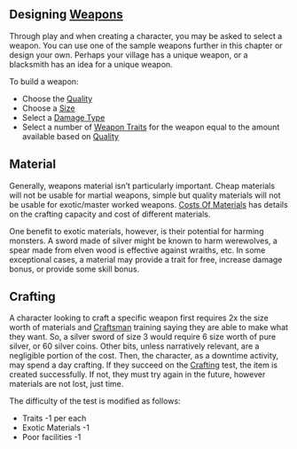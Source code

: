 ## Designing [Weapons](Weapons)
Through play and when creating a character, you may be asked to select a weapon. You can use one of the sample weapons further in this chapter or design your own. Perhaps your village has a unique weapon, or a blacksmith has an idea for a unique weapon. 

To build a weapon:
- Choose the [Quality](Weapons#Quality)
- Choose a [Size](Weapons#Size)
- Select a [Damage Type](Weapons#Damage%20Type)
- Select a number of [Weapon Traits](Weapon-Traits) for the weapon equal to the amount available based on [Quality](Weapons#Quality)

## Material
Generally, weapons material isn’t particularly important. Cheap materials will not be usable for martial weapons, simple but quality materials will not be usable for exotic/master worked weapons. [Costs Of Materials](Services#Costs%20Of%20Materials) has details on the crafting capacity and cost of different materials.

One benefit to exotic materials, however, is their potential for harming monsters. A sword made of silver might be known to harm werewolves, a spear made from elven wood is effective against wraiths, etc. In some exceptional cases, a material may provide a trait for free, increase damage bonus, or provide some skill bonus. 

## Crafting
A character looking to craft a specific weapon first requires 2x the size worth of materials and [Craftsman](Craftsman) training saying they are able to make what they want. So, a silver sword of size 3 would require 6 size worth of pure silver, or 60 silver coins. Other bits, unless narratively relevant, are a negligible portion of the cost. Then, the character, as a downtime activity, may spend a day crafting. If they succeed on the [Crafting](Crafting) test, the item is created successfully. If not, they must try again in the future, however materials are not lost, just time. 

The difficulty of the test is modified as follows:
* Traits -1 per each
* Exotic Materials -1
* Poor facilities -1